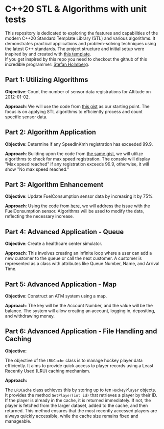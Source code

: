 # C++20 STL & Algorithms with unit tests

This repository is dedicated to exploring the features and capabilities of the modern C++20 Standard Template Library (STL) and various algorithms. It demonstrates practical applications and problem-solving techniques using the latest C++ standards. The project structure and initial setup were inspired by and created with [this template](https://github.com/simonthorell/cpp-cmake-googletest.git).  
If you get inspired by this repo you need to checkout the github of this incredible programmer: [Stefan Holmberg](https://github.com/aspcodenet).

## Part 1: Utilizing Algorithms

**Objective**: Count the number of sensor data registrations for Altitude on 2012-01-02.

**Approach**: We will use the code from [this gist](https://gist.github.com/aspcodenet/35b137316df262ff744e3a583bb388d0) as our starting point. The focus is on applying STL algorithms to efficiently process and count specific sensor data.

## Part 2: Algorithm Application

**Objective**: Determine if any SpeedInKmh registration has exceeded 99.9.

**Approach**: Building upon the code from [the same gist](https://gist.github.com/aspcodenet/35b137316df262ff744e3a583bb388d0), we will utilize algorithms to check for max speed registration. The console will display "Max speed reached" if any registration exceeds 99.9, otherwise, it will show "No max speed reached."

## Part 3: Algorithm Enhancement

**Objective**: Update FuelConsumption sensor data by increasing it by 75%.

**Approach**: Using the code from [here](https://gist.github.com/aspcodenet/35b137316df262ff744e3a583bb388d0), we will address the issue with the FuelConsumption sensor. Algorithms will be used to modify the data, reflecting the necessary increase.

## Part 4: Advanced Application - Queue

**Objective**: Create a healthcare center simulator.

**Approach**: This involves creating an infinite loop where a user can add a new customer to the queue or call the next customer. A customer is represented as a class with attributes like Queue Number, Name, and Arrival Time.

## Part 5: Advanced Application - Map

**Objective**: Construct an ATM system using a map.

**Approach**: The key will be the Account Number, and the value will be the balance. The system will allow creating an account, logging in, depositing, and withdrawing money.

## Part 6: Advanced Application - File Handling and Caching

**Objective:**

The objective of the `LRUCache` class is to manage hockey player data efficiently. It aims to provide quick access to player records using a Least Recently Used (LRU) caching mechanism.

**Approach:**

The `LRUCache` class achieves this by storing up to ten `HockeyPlayer` objects. It provides the method `GetPlayer(int id)` that retrieves a player by their ID. If the player is already in the cache, it is returned immediately. If not, the player is fetched from the larger dataset, added to the cache, and then returned. This method ensures that the most recently accessed players are always quickly accessible, while the cache size remains fixed and manageable.
